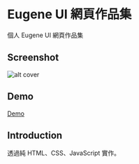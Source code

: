 # Eugene UI 網頁作品集

個人 Eugene UI 網頁作品集

## Screenshot
![alt cover]()

## Demo

[Demo](https://eugene-ui.vercel.app/)

## Introduction

透過純 HTML、CSS、JavaScript 實作。
